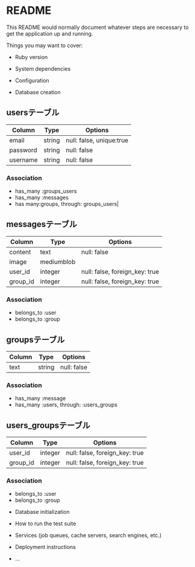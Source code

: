 # README

This README would normally document whatever steps are necessary to get the
application up and running.

Things you may want to cover:

* Ruby version

* System dependencies

* Configuration

* Database creation

## usersテーブル
|Column|Type|Options|
|------|----|-------|
|email|string|null: false, unique:true|
|password|string|null: false|
|username|string|null: false|
### Association
- has_many :groups_users
- has_many :messages
- has many:groups, through: groups_users|

## messagesテーブル
|Column|Type|Options|
|------|----|-------|
|content|text|null: false|
|image|mediumblob|
|user_id|integer|null: false, foreign_key: true|
|group_id|integer|null: false, foreign_key: true|
### Association
- belongs_to :user
- belongs_to :group

## groupsテーブル
|Column|Type|Options|
|------|----|-------|
|text|string|null: false|
### Association
- has_many :message
- has_many  :users,  through:  :users_groups

## users_groupsテーブル
|Column|Type|Options|
|------|----|-------|
|user_id|integer|null: false, foreign_key: true|
|group_id|integer|null: false, foreign_key: true|
### Association
- belongs_to :user
- belongs_to :group

* Database initialization

* How to run the test suite

* Services (job queues, cache servers, search engines, etc.)

* Deployment instructions

* ...
